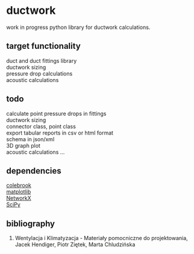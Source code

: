 # ductwork

work in progress python library for ductwork calculations.

## target functionality
duct and duct fittings library  
ductwork sizing  
pressure drop calculations  
acoustic calculations  

## todo
calculate point pressure drops in fittings  
ductwork sizing  
connector class, point class  
export tabular reports in csv or html format  
schema in json/xml  
3D graph plot  
acoustic calculations
...  

## dependencies

[colebrook](https://github.com/IMEConsultants/colebrook)  
[matplotlib](https://github.com/matplotlib/matplotlib)  
[NetworkX](https://github.com/networkx/networkx)  
[SciPy](https://github.com/scipy/scipy)  

## bibliography

1. Wentylacja i Klimatyzacja - Materiały pomocniczne do projektowania, Jacek Hendiger, Piotr Ziętek, Marta Chludzińska
